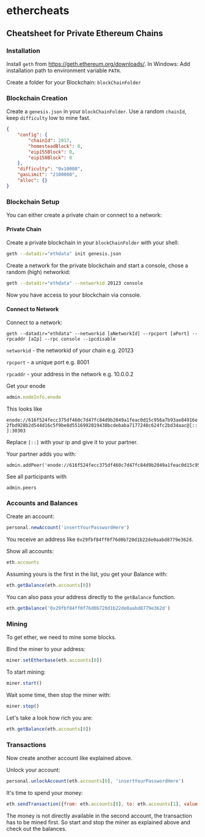 # ethercheats

## Cheatsheet for Private Ethereum Chains

### Installation

Install `geth` from https://geth.ethereum.org/downloads/.
In Windows: Add installation path to environment variable `PATH`.

Create a folder for your Blockchain: `blockChainFolder`

### Blockchain Creation

Create a `genesis.json` in your `blockChainFolder`.
Use a random `chainId`, keep `difficulty` low to mine fast.

```json
{
    "config": {
        "chainId": 2017,
        "homesteadBlock": 0,
        "eip155Block": 0,
        "eip158Block": 0
    },
    "difficulty": "0x10000",
    "gasLimit": "2100000",
    "alloc": {}
}
```

### Blockchain Setup

You can either create a private chain or connect to a network:

#### Private Chain

Create a private blockchain in your `blockChainFolder` with your shell:

```sh
geth --datadir="ethdata" init genesis.json
```

Create a network for the private blockchain and start a console, chose a random (high) networkid:

```sh
geth --datadir="ethdata" --networkid 20123 console
```

Now you have access to your blockchain via console.

#### Connect to Network

Connect to a network:

```shell
geth --datadir="ethdata" --networkid [aNetworkId] --rpcport [aPort] --rpcaddr [aIp] --rpc console --ipcdisable
```

`networkid` - the networkid of your chain e.g. 20123 

`rpcport` - a unique port e.g. 8001

`rpcaddr` - your address in the network e.g. 10.0.0.2


Get your enode
```javascript
admin.nodeInfo.enode
```
This looks like

`enode://616f524fecc375df460c7d47fc84d9b2049a1feac0d15c956a7b93ae84916e2fbd928b2d544d16c5f9be8d5516992019438bcdebaba7177248c624fc2bd34aac@[::]:30303`

Replace `[::]` with your ip and give it to your partner.

Your partner adds you with:

```
admin.addPeer('enode://616f524fecc375df460c7d47fc84d9b2049a1feac0d15c956a7b93ae84916e2fbd928b2d544d16c5f9be8d5516992019438bcdebaba7177248c624fc2bd34aac@10.0.0.2:30303')
```

See all participants with

```
admin.peers
```

### Accounts and Balances

Create an account:

```javascript
personal.newAccount('insertYourPasswordHere')
```

You receive an address like `0x29fbf84ff0f76d0b720d1b22de0aabd8779e362d`.

Show all accounts:

```javascript
eth.accounts
```

Assuming yours is the first in the list, you get your Balance with:

```javascript
eth.getBalance(eth.accounts[0])
```

You can also pass your address directly to the `getBalance` function.

```javascript
eth.getBalance('0x29fbf84ff0f76d0b720d1b22de0aabd8779e362d')
```

### Mining

To get ether, we need to mine some blocks.

Bind the miner to your address:
```javascript
miner.setEtherbase(eth.accounts[0])
```

To start mining:
```javascript
miner.start()
```

Wait some time, then stop the miner with:
```javascript
miner.stop()
```

Let's take a look how rich you are:

```javascript
eth.getBalance(eth.accounts[0])
```

### Transactions

Now create another account like explained above.

Unlock your account:

```javascript
personal.unlockAccount(eth.accounts[0], 'insertYourPasswordHere')
```

It's time to spend your money:

```javascript
eth.sendTransaction({from: eth.accounts[0], to: eth.accounts[1], value: 202020})
```

The money is not directly available in the second account, the transaction has to be mined first.
So start and stop the miner as explained above and check out the balances.


